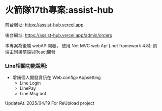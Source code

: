 # 火箭隊17th專案:assist-hub
前台網址: https://assist-hub.vercel.app

後台網址: https://assist-hub.vercel.app/admin/orders

本專案為後端 webAPI開發， 使用.Net MVC web Api (.net framework 4.8); 前端由同梯前端以React開發

### Line相關功能說明:
* 增補個人開發資訊在 Web.config>Appsetting
    * Line Login
    * LinePay
    * Line Msg bot




UpdateAt: 2025/04/19 For ReUpload project
